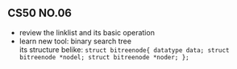 ## CS50 NO.06  
* review the linklist and its basic operation  
* learn new tool: binary search tree  
its structure belike:
  `struct bitreenode{
    datatype data;
    struct bitreenode *nodel;
    struct bitreenode *noder;
  };`

